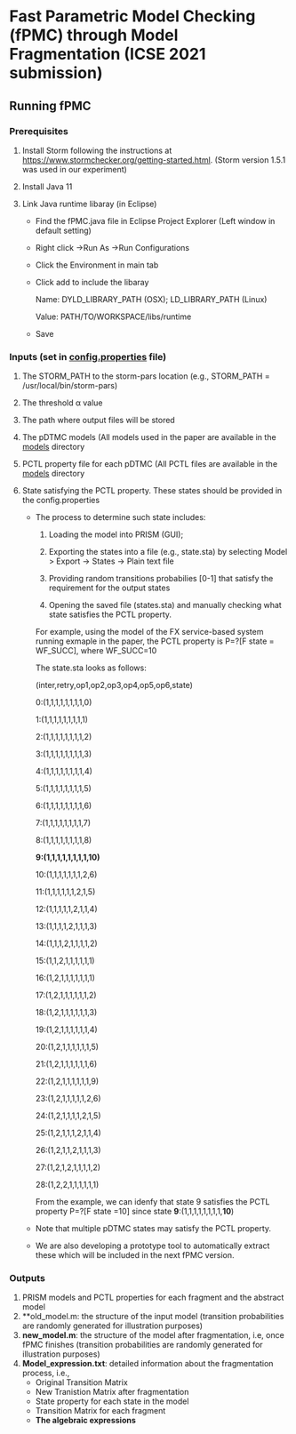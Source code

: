 # Fast Parametric Model Checking (fPMC) through Model Fragmentation (ICSE 2021 submission)

## Running fPMC

### Prerequisites
1. Install Storm following the instructions at https://www.stormchecker.org/getting-started.html. 
(Storm version 1.5.1 was used in our experiment)

2. Install Java 11

3. Link Java runtime libaray (in Eclipse)
   - Find the fPMC.java file in Eclipse Project Explorer (Left window in default setting)
   - Right click ->Run As ->Run Configurations
   - Click the Environment in main tab
   - Click add to include the libaray
   
      Name: DYLD_LIBRARY_PATH (OSX); LD_LIBRARY_PATH (Linux)
   
      Value: PATH/TO/WORKSPACE/libs/runtime
   - Save 
   
### Inputs (set in [config.properties](config.properties) file)
1. The STORM_PATH to the storm-pars location (e.g., STORM_PATH = /usr/local/bin/storm-pars)

2. The threshold α value

5. The path where output files will be stored

3. The pDTMC models (All models used in the paper are available in the [models](models) directory

4. PCTL property file for each pDTMC (All PCTL files are available in the [models](models) directory

5. State satisfying the PCTL property. These states should be provided in the config.properties
   - The process to determine such state includes:
      
      1) Loading the model into PRISM (GUI); 
      
      2) Exporting the states into a file (e.g., state.sta) by selecting Model > Export -> States -> Plain text file 
      
      3) Providing random transitions probabilies [0-1] that satisfy the requirement for the output states 
      
      4) Opening the saved file (states.sta) and manually checking what state satisfies the PCTL property.
     
     For example, using the model of the FX service-based system running exmaple in the paper, the PCTL property is P=?[F state = WF_SUCC], where WF_SUCC=10
     
     The state.sta looks as follows:
     
     (inter,retry,op1,op2,op3,op4,op5,op6,state)
     
      0:(1,1,1,1,1,1,1,1,0)
      
      1:(1,1,1,1,1,1,1,1,1)
      
      2:(1,1,1,1,1,1,1,1,2)
      
      3:(1,1,1,1,1,1,1,1,3)
      
      4:(1,1,1,1,1,1,1,1,4)
      
      5:(1,1,1,1,1,1,1,1,5)
      
      6:(1,1,1,1,1,1,1,1,6)
      
      7:(1,1,1,1,1,1,1,1,7)
      
      8:(1,1,1,1,1,1,1,1,8)
      
      __9:(1,1,1,1,1,1,1,1,10)__
      
      10:(1,1,1,1,1,1,1,2,6)
      
      11:(1,1,1,1,1,1,2,1,5)
      
      12:(1,1,1,1,1,2,1,1,4)
      
      13:(1,1,1,1,2,1,1,1,3)
      
      14:(1,1,1,2,1,1,1,1,2)
      
      15:(1,1,2,1,1,1,1,1,1)
      
      16:(1,2,1,1,1,1,1,1,1)
      
      17:(1,2,1,1,1,1,1,1,2)
      
      18:(1,2,1,1,1,1,1,1,3)
      
      19:(1,2,1,1,1,1,1,1,4)
      
      20:(1,2,1,1,1,1,1,1,5)
      
      21:(1,2,1,1,1,1,1,1,6)
      
      22:(1,2,1,1,1,1,1,1,9)
      
      23:(1,2,1,1,1,1,1,2,6)
      
      24:(1,2,1,1,1,1,2,1,5)
      
      25:(1,2,1,1,1,2,1,1,4)
      
      26:(1,2,1,1,2,1,1,1,3)
      
      27:(1,2,1,2,1,1,1,1,2)
      
      28:(1,2,2,1,1,1,1,1,1)
     
     From the example, we can idenfy that state 9 satisfies the PCTL property P=?[F state =10] since state  __9__:(1,1,1,1,1,1,1,1,__10__) 
   
   * Note that multiple pDTMC states may satisfy the PCTL property.
   
   * We are also developing a prototype tool to automatically extract these which will be included in the next fPMC version.  
    
 ### Outputs
 1. PRISM models and PCTL properties for each fragment and the abstract model
 2. **old_model.m: the structure of the input model (transition probabilities are randomly generated for illustration purposes)
 3. **new_model.m**: the structure of the model after fragmentation, i.e, once fPMC finishes (transition probabilities are randomly generated for illustration purposes)
 4. **Model_expression.txt**: detailed information about the fragmentation process, i.e., 
    - Original Transition Matrix
    - New Tranistion Matrix after fragmentation
    - State property for each state in the model
    - Transition Matrix for each fragment 
    - __The algebraic expressions__
 
 
   
   
   
   
   
   
   
   
   
   
   
   
   
   
   
   
   
   
   
   

